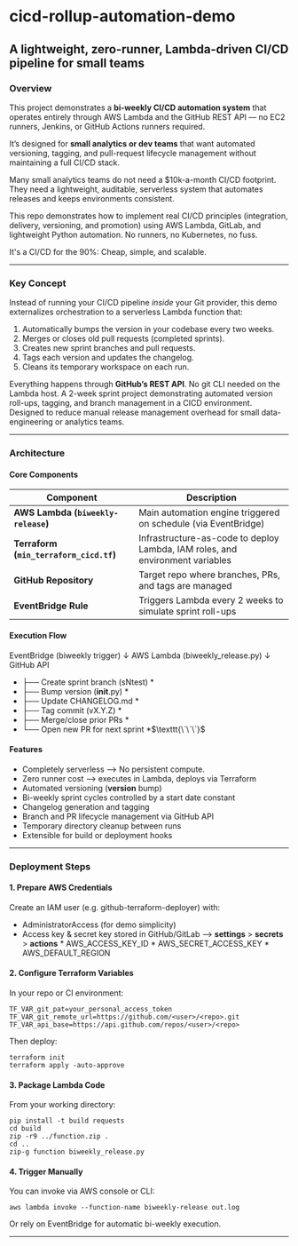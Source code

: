 # cicd-rollup-automation-demo
## A lightweight, zero-runner, Lambda-driven CI/CD pipeline for small teams

### Overview
This project demonstrates a **bi-weekly CI/CD automation system** that operates entirely through AWS Lambda and the GitHub REST API — no EC2 runners, Jenkins, or GitHub Actions runners required.

It’s designed for **small analytics or dev teams** that want automated versioning, tagging, and pull-request lifecycle management without maintaining a full CI/CD stack.

Many small analytics teams do not need a $10k-a-month CI/CD footprint. They need a lightweight, auditable, serverless system that automates releases and keeps environments consistent.

This repo demonstrates how to implement real CI/CD principles (integration, delivery, versioning, and promotion) using AWS Lambda, GitLab, and lightweight Python automation. No runners, no Kubernetes, no fuss.

It's a CI/CD for the 90%: Cheap, simple, and scalable. 

---

### Key Concept
Instead of running your CI/CD pipeline *inside* your Git provider, this demo externalizes orchestration to a serverless Lambda function that:

1. Automatically bumps the version in your codebase every two weeks.
2. Merges or closes old pull requests (completed sprints).
3. Creates new sprint branches and pull requests.
4. Tags each version and updates the changelog.
5. Cleans its temporary workspace on each run.

Everything happens through **GitHub’s REST API**. No git CLI needed on the Lambda host.
A 2-week sprint project demonstrating automated version roll-ups, tagging, and branch management in a CICD environment. Designed to reduce manual release management overhead for small data-engineering or analytics teams.

---

### Architecture
#### Core Components

| Component                               | Description                                                                   |
| --------------------------------------- | ----------------------------------------------------------------------------- |
| **AWS Lambda (`biweekly-release`)**     | Main automation engine triggered on schedule (via EventBridge)                |
| **Terraform (`min_terraform_cicd.tf`)** | Infrastructure-as-code to deploy Lambda, IAM roles, and environment variables |
| **GitHub Repository**                   | Target repo where branches, PRs, and tags are managed                         |
| **EventBridge Rule**                    | Triggers Lambda every 2 weeks to simulate sprint roll-ups                     |

#### Execution Flow
EventBridge (biweekly trigger)
        ↓
AWS Lambda (biweekly_release.py)
        ↓
GitHub API
*  ├── Create sprint branch (sNtest) \*
*  ├── Bump version (__init__.py) \*
*  ├── Update CHANGELOG.md \*
*  ├── Tag commit (vX.Y.Z) \*
*  ├── Merge/close prior PRs \*
*  └── Open new PR for next sprint \*$\texttt{\`\`\`}$

#### Features
* Completely serverless --> No persistent compute.
* Zero runner cost --> executes in Lambda, deploys via Terraform
* Automated versioning (__version__ bump)
* Bi-weekly sprint cycles controlled by a start date constant
* Changelog generation and tagging
* Branch and PR lifecycle management via GitHub API
* Temporary directory cleanup between runs
* Extensible for build or deployment hooks
---
### Deployment Steps
#### 1. Prepare AWS Credentials
Create an IAM user (e.g. github-terraform-deployer) with:
* AdministratorAccess (for demo simplicity)
* Access key & secret key stored in GitHub/GitLab --> **settings** > **secrets** > **actions**
        * AWS_ACCESS_KEY_ID
        * AWS_SECRET_ACCESS_KEY
        * AWS_DEFAULT_REGION

#### 2. Configure Terraform Variables
In your repo or CI environment:

```
TF_VAR_git_pat=your_personal_access_token
TF_VAR_git_remote_url=https://github.com/<user>/<repo>.git
TF_VAR_api_base=https://api.github.com/repos/<user>/<repo>
```

Then deploy:

```
terraform init
terraform apply -auto-approve
```

#### 3. Package Lambda Code
From your working directory:

```
pip install -t build requests
cd build
zip -r9 ../function.zip .
cd ..
zip-g function biweekly_release.py
```

#### 4. Trigger Manually
You can invoke via AWS console or CLI:

```
aws lambda invoke --function-name biweekly-release out.log
```

Or rely on EventBridge for automatic bi-weekly execution.

---


